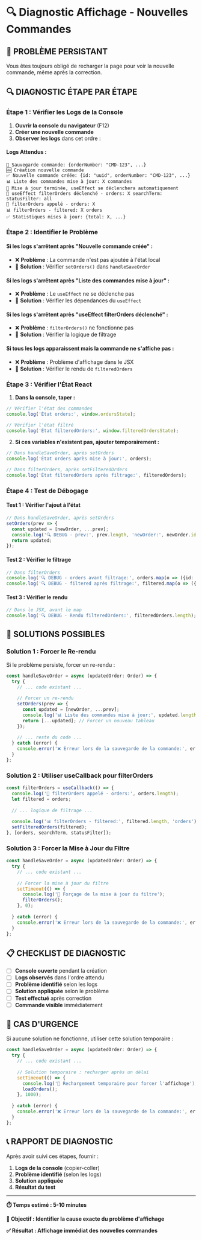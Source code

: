 # 🔍 Diagnostic Affichage - Nouvelles Commandes

## 🚨 **PROBLÈME PERSISTANT**

Vous êtes toujours obligé de recharger la page pour voir la nouvelle commande, même après la correction.

## 🔍 **DIAGNOSTIC ÉTAPE PAR ÉTAPE**

### **Étape 1 : Vérifier les Logs de la Console**

1. **Ouvrir la console du navigateur** (F12)
2. **Créer une nouvelle commande**
3. **Observer les logs** dans cet ordre :

#### **Logs Attendus :**
```
🔄 Sauvegarde commande: {orderNumber: "CMD-123", ...}
🆕 Création nouvelle commande
✅ Nouvelle commande créée: {id: "uuid", orderNumber: "CMD-123", ...}
📊 Liste des commandes mise à jour: X commandes
🔄 Mise à jour terminée, useEffect se déclenchera automatiquement
🔄 useEffect filterOrders déclenché - orders: X searchTerm: statusFilter: all
🔄 filterOrders appelé - orders: X
📊 filterOrders - filtered: X orders
✅ Statistiques mises à jour: {total: X, ...}
```

### **Étape 2 : Identifier le Problème**

#### **Si les logs s'arrêtent après "Nouvelle commande créée" :**
- ❌ **Problème** : La commande n'est pas ajoutée à l'état local
- 🔧 **Solution** : Vérifier `setOrders()` dans `handleSaveOrder`

#### **Si les logs s'arrêtent après "Liste des commandes mise à jour" :**
- ❌ **Problème** : Le `useEffect` ne se déclenche pas
- 🔧 **Solution** : Vérifier les dépendances du `useEffect`

#### **Si les logs s'arrêtent après "useEffect filterOrders déclenché" :**
- ❌ **Problème** : `filterOrders()` ne fonctionne pas
- 🔧 **Solution** : Vérifier la logique de filtrage

#### **Si tous les logs apparaissent mais la commande ne s'affiche pas :**
- ❌ **Problème** : Problème d'affichage dans le JSX
- 🔧 **Solution** : Vérifier le rendu de `filteredOrders`

### **Étape 3 : Vérifier l'État React**

1. **Dans la console, taper :**
```javascript
// Vérifier l'état des commandes
console.log('État orders:', window.ordersState);

// Vérifier l'état filtré
console.log('État filteredOrders:', window.filteredOrdersState);
```

2. **Si ces variables n'existent pas, ajouter temporairement :**
```typescript
// Dans handleSaveOrder, après setOrders
console.log('État orders après mise à jour:', orders);

// Dans filterOrders, après setFilteredOrders
console.log('État filteredOrders après filtrage:', filteredOrders);
```

### **Étape 4 : Test de Débogage**

#### **Test 1 : Vérifier l'ajout à l'état**
```typescript
// Dans handleSaveOrder, après setOrders
setOrders(prev => {
  const updated = [newOrder, ...prev];
  console.log('🔍 DEBUG - prev:', prev.length, 'newOrder:', newOrder.id, 'updated:', updated.length);
  return updated;
});
```

#### **Test 2 : Vérifier le filtrage**
```typescript
// Dans filterOrders
console.log('🔍 DEBUG - orders avant filtrage:', orders.map(o => ({id: o.id, orderNumber: o.orderNumber})));
console.log('🔍 DEBUG - filtered après filtrage:', filtered.map(o => ({id: o.id, orderNumber: o.orderNumber})));
```

#### **Test 3 : Vérifier le rendu**
```typescript
// Dans le JSX, avant le map
console.log('🔍 DEBUG - Rendu filteredOrders:', filteredOrders.length);
```

## 🔧 **SOLUTIONS POSSIBLES**

### **Solution 1 : Forcer le Re-rendu**
Si le problème persiste, forcer un re-rendu :

```typescript
const handleSaveOrder = async (updatedOrder: Order) => {
  try {
    // ... code existant ...
    
    // Forcer un re-rendu
    setOrders(prev => {
      const updated = [newOrder, ...prev];
      console.log('📊 Liste des commandes mise à jour:', updated.length, 'commandes');
      return [...updated]; // Forcer un nouveau tableau
    });
    
    // ... reste du code ...
  } catch (error) {
    console.error('❌ Erreur lors de la sauvegarde de la commande:', error);
  }
};
```

### **Solution 2 : Utiliser useCallback pour filterOrders**
```typescript
const filterOrders = useCallback(() => {
  console.log('🔄 filterOrders appelé - orders:', orders.length);
  let filtered = orders;
  
  // ... logique de filtrage ...
  
  console.log('📊 filterOrders - filtered:', filtered.length, 'orders');
  setFilteredOrders(filtered);
}, [orders, searchTerm, statusFilter]);
```

### **Solution 3 : Forcer la Mise à Jour du Filtre**
```typescript
const handleSaveOrder = async (updatedOrder: Order) => {
  try {
    // ... code existant ...
    
    // Forcer la mise à jour du filtre
    setTimeout(() => {
      console.log('🔄 Forçage de la mise à jour du filtre');
      filterOrders();
    }, 0);
    
  } catch (error) {
    console.error('❌ Erreur lors de la sauvegarde de la commande:', error);
  }
};
```

## 📋 **CHECKLIST DE DIAGNOSTIC**

- [ ] **Console ouverte** pendant la création
- [ ] **Logs observés** dans l'ordre attendu
- [ ] **Problème identifié** selon les logs
- [ ] **Solution appliquée** selon le problème
- [ ] **Test effectué** après correction
- [ ] **Commande visible** immédiatement

## 🚨 **CAS D'URGENCE**

Si aucune solution ne fonctionne, utiliser cette solution temporaire :

```typescript
const handleSaveOrder = async (updatedOrder: Order) => {
  try {
    // ... code existant ...
    
    // Solution temporaire : recharger après un délai
    setTimeout(() => {
      console.log('🔄 Rechargement temporaire pour forcer l'affichage');
      loadOrders();
    }, 1000);
    
  } catch (error) {
    console.error('❌ Erreur lors de la sauvegarde de la commande:', error);
  }
};
```

## 📞 **RAPPORT DE DIAGNOSTIC**

Après avoir suivi ces étapes, fournir :

1. **Logs de la console** (copier-coller)
2. **Problème identifié** (selon les logs)
3. **Solution appliquée**
4. **Résultat du test**

---

**⏱️ Temps estimé : 5-10 minutes**

**🎯 Objectif : Identifier la cause exacte du problème d'affichage**

**✅ Résultat : Affichage immédiat des nouvelles commandes**
